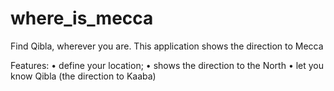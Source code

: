 # where_is_mecca

Find Qibla, wherever you are. This application shows the direction to Mecca

Features:
• define your location;
• shows the direction to the North
• let you know Qibla (the direction to Kaaba)
